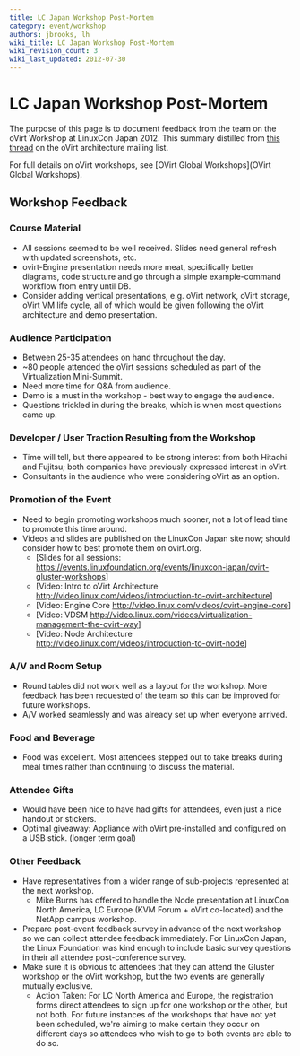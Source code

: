```yaml
---
title: LC Japan Workshop Post-Mortem
category: event/workshop
authors: jbrooks, lh
wiki_title: LC Japan Workshop Post-Mortem
wiki_revision_count: 3
wiki_last_updated: 2012-07-30
---
```


# LC Japan Workshop Post-Mortem

The purpose of this page is to document feedback from the team on the oVirt Workshop at LinuxCon Japan 2012. This summary distilled from [this thread](http://lists.ovirt.org/pipermail/arch/2012-June/000617.html) on the oVirt architecture mailing list.

For full details on oVirt workshops, see [OVirt Global Workshops](OVirt Global Workshops).

## Workshop Feedback

### Course Material

*   All sessions seemed to be well received. Slides need general refresh with updated screenshots, etc.
*   ovirt-Engine presentation needs more meat, specifically better diagrams, code structure and go through a simple example-command workflow from entry until DB.
*   Consider adding vertical presentations, e.g. oVirt network, oVirt storage, oVirt VM life cycle, all of which would be given following the oVirt architecture and demo presentation.

### Audience Participation

*   Between 25-35 attendees on hand throughout the day.
*   ~80 people attended the oVirt sessions scheduled as part of the Virtualization Mini-Summit.
*   Need more time for Q&A from audience.
*   Demo is a must in the workshop - best way to engage the audience.
*   Questions trickled in during the breaks, which is when most questions came up.

### Developer / User Traction Resulting from the Workshop

*   Time will tell, but there appeared to be strong interest from both Hitachi and Fujitsu; both companies have previously expressed interest in oVirt.
*   Consultants in the audience who were considering oVirt as an option.

### Promotion of the Event

*   Need to begin promoting workshops much sooner, not a lot of lead time to promote this time around.
*   Videos and slides are published on the LinuxCon Japan site now; should consider how to best promote them on ovirt.org.
    -   [Slides for all sessions: <https://events.linuxfoundation.org/events/linuxcon-japan/ovirt-gluster-workshops>]
    -   [Video: Intro to oVirt Architecture <http://video.linux.com/videos/introduction-to-ovirt-architecture>]
    -   [Video: Engine Core <http://video.linux.com/videos/ovirt-engine-core>]
    -   [Video: VDSM <http://video.linux.com/videos/virtualization-management-the-ovirt-way>]
    -   [Video: Node Architecture <http://video.linux.com/videos/introduction-to-ovirt-node>]

### A/V and Room Setup

*   Round tables did not work well as a layout for the workshop. More feedback has been requested of the team so this can be improved for future workshops.
*   A/V worked seamlessly and was already set up when everyone arrived.

### Food and Beverage

*   Food was excellent. Most attendees stepped out to take breaks during meal times rather than continuing to discuss the material.

### Attendee Gifts

*   Would have been nice to have had gifts for attendees, even just a nice handout or stickers.
*   Optimal giveaway: Appliance with oVirt pre-installed and configured on a USB stick. (longer term goal)

### Other Feedback

*   Have representatives from a wider range of sub-projects represented at the next workshop.
    -   Mike Burns has offered to handle the Node presentation at LinuxCon North America, LC Europe (KVM Forum + oVirt co-located) and the NetApp campus workshop.
*   Prepare post-event feedback survey in advance of the next workshop so we can collect attendee feedback immediately. For LinuxCon Japan, the Linux Foundation was kind enough to include basic survey questions in their all attendee post-conference survey.
*   Make sure it is obvious to attendees that they can attend the Gluster workshop or the oVirt workshop, but the two events are generally mutually exclusive.
    -   Action Taken: For LC North America and Europe, the registration forms direct attendees to sign up for one workshop or the other, but not both. For future instances of the workshops that have not yet been scheduled, we're aiming to make certain they occur on different days so attendees who wish to go to both events are able to do so.
